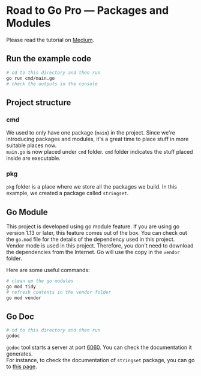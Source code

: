 # Road to Go Pro — Packages and Modules

Please read the tutorial on [Medium](https://levelup.gitconnected.com/road-to-go-pro-packages-modules-5b8aebe6a4e4).

## Run the example code

```bash
# cd to this directory and then run
go run cmd/main.go
# check the outputs in the console
```

## Project structure

### cmd

We used to only have one package (`main`) in the project. Since we're introducing packages and modules, it's a great time to place stuff in more suitable places now.  
`main.go` is now placed under `cmd` folder. `cmd` folder indicates the stuff placed inside are executable.  

### pkg

`pkg` folder is a place where we store all the packages we build. In this example, we created a package called `stringset`.

## Go Module

This project is developed using go module feature. If you are using go version 1.13 or later, this feature comes out of the box. You can check out the `go.mod` file for the details of the dependency used in this project.  
Vendor mode is used in this project. Therefore, you don't need to download the dependencies from the Internet. Go will use the copy in the `vendor` folder.

Here are some useful commands:

```bash
# clean up the go modules
go mod tidy
# refresh contents in the vendor folder
go mod vendor
```

## Go Doc

```bash
# cd to this directory and then run
godoc
```

`godoc` tool starts a server at port [6060](http://localhost:6060). You can check the documentation it generates.  
For instance, to check the documentation of `stringset` package, you can go to [this page](http://localhost:6060/pkg/github.com/songx23/RoadToGoPro/part05/pkg/stringset/).
